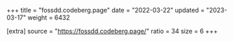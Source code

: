 +++
title = "fossdd.codeberg.page"
date = "2022-03-22"
updated = "2023-03-17"
weight = 6432

[extra]
source = "https://fossdd.codeberg.page/"
ratio = 34
size = 6
+++
